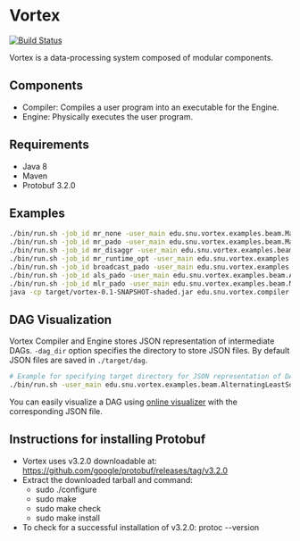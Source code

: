# Vortex 
[![Build Status](http://cmscluster.snu.ac.kr:8080/jenkins/buildStatus/icon?job=Vortex-master)](http://cmscluster.snu.ac.kr:8080/jenkins/job/Vortex-master/)

Vortex is a data-processing system composed of modular components.

## Components
* Compiler: Compiles a user program into an executable for the Engine.
* Engine: Physically executes the user program.

## Requirements
* Java 8
* Maven
* Protobuf 3.2.0

## Examples
```bash
./bin/run.sh -job_id mr_none -user_main edu.snu.vortex.examples.beam.MapReduce -optimization_policy none -user_args "`pwd`/src/main/resources/sample_input_mr `pwd`/src/main/resources/sample_output"
./bin/run.sh -job_id mr_pado -user_main edu.snu.vortex.examples.beam.MapReduce -optimization_policy pado -user_args "`pwd`/src/main/resources/sample_input_mr `pwd`/src/main/resources/sample_output"
./bin/run.sh -job_id mr_disaggr -user_main edu.snu.vortex.examples.beam.MapReduce -optimization_policy disaggregation -user_args "`pwd`/src/main/resources/sample_input_mr `pwd`/src/main/resources/sample_output"
./bin/run.sh -job_id mr_runtime_opt -user_main edu.snu.vortex.examples.beam.MapReduce -optimization_policy runtime_opt -user_args "`pwd`/src/main/resources/sample_input_mr `pwd`/src/main/resources/sample_output"
./bin/run.sh -job_id broadcast_pado -user_main edu.snu.vortex.examples.beam.Broadcast -optimization_policy pado -user_args "`pwd`/src/main/resources/sample_input_mr `pwd`/src/main/resources/sample_output"
./bin/run.sh -job_id als_pado -user_main edu.snu.vortex.examples.beam.AlternatingLeastSquare -optimization_policy pado -user_args "`pwd`/src/main/resources/sample_input_als 10 3"
./bin/run.sh -job_id mlr_pado -user_main edu.snu.vortex.examples.beam.MultinomialLogisticRegression -optimization_policy pado -user_args "`pwd`/src/main/resources/sample_input_mlr 100 5 3"
java -cp target/vortex-0.1-SNAPSHOT-shaded.jar edu.snu.vortex.compiler.optimizer.examples.MapReduce
```

## DAG Visualization
Vortex Compiler and Engine stores JSON representation of intermediate DAGs.
`-dag_dir` option specifies the directory to store JSON files. By default JSON files are saved in `./target/dag`.

```bash
# Example for specifying target directory for JSON representation of DAGs.
./bin/run.sh -user_main edu.snu.vortex.examples.beam.AlternatingLeastSquare -optimization_policy pado -dag_dir "./target/dag/als" -user_args "`pwd`/src/main/resources/sample_input_als 10 3"
```

You can easily visualize a DAG using [online visualizer](https://service.jangho.kr/vortex-dag/) with the corresponding JSON file.

## Instructions for installing Protobuf
* Vortex uses v3.2.0 downloadable at: https://github.com/google/protobuf/releases/tag/v3.2.0
* Extract the downloaded tarball and command:
    - sudo ./configure
    - sudo make
    - sudo make check
    - sudo make install
* To check for a successful installation of v3.2.0: protoc --version
